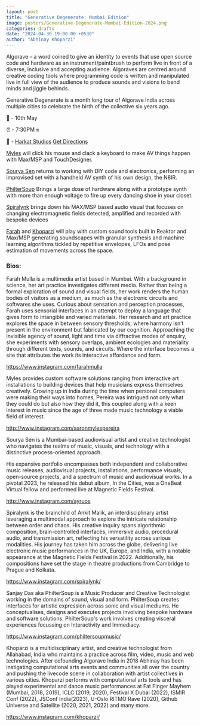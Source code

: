 ```yaml
---
layout: post
title: "Generative Degenerate: Mumbai Edition"
image: posters/Generative-Degenerate-Mumbai-Edition-2024.png
categories: drafts
date: "2024-04-30 19:00:00 +0530"
author: "Abhinay Khoparzi"
---
```

Algorave – a word coined to give an identity to events that use open source code and hardware as an instrument/paintbrush to perform live in front of a diverse, inclusive and accepting audience. Algoraves are centred around creative coding tools where programming code is written and manipulated live in full view of the audience to produce sounds and visions to bend minds and jiggle behinds.

Generative Degenerate is a month long tour of Algorave India across multiple cities to celebrate the birth of the collective six years ago.

📅 - 10th May

⏰ - 7:30PM 🔛

📍 - [Harkat Studios](https://harkat.in/) [Get Directions](https://www.google.com/maps/place/Harkat+Studios/@19.13374,72.812419,15z/data=!4m6!3m5!1s0x3be7b617635d43db:0xa9524d81ee724251!8m2!3d19.1337399!4d72.8124185!16s%2Fg%2F11bbrhv1fd?hl=en-IN&entry=ttu)

[Myles](http://www.aaronmylespereira.com) will click his mouse and clack a keyboard to make AV things happen with Max/MSP and TouchDesigner.

[Sourya Sen](http://www.instagram.com/ayruos) returns to working with DIY code and electronics, performing an improvised set with a handheld AV synth of his own design, the N8IR.

[PhilterSoup](https://www.philtersoup.com/) Brings a large dose of hardware along with a prototype synth with more than enough voltage to fire up every dancing shoe in your closet.

[Spiralynk](https://spiralynk.net/) brings down his MAX/MSP based audio visual that focuses on changing electromagnetic fields detected, amplified and recorded with bespoke devices

[Farah](https://www.instagram.com/farahmulla/) and [Khoparzi](http://khoparzi.com/) will play with custom sound tools built in Reaktor and Max/MSP generating soundscapes with granular synthesis and machine learning algorithms tickled by repetitive envelopes, LFOs and pose estimation of movements across the space.

### Bios:

Farah Mulla is a multimedia artist based in Mumbai. With a background in science, her art practice investigates different media. Rather than being a formal exploration of sound and visual fields, her work renders the human bodies of visitors as a medium, as much as the electronic circuits and softwares she uses. Curious about sensation and perception processes, Farah uses sensorial interfaces in an attempt to deploy a language that gives form to intangible and varied materials. Her research and art practice explores the space in between sensory thresholds, where harmony isn’t present in the environment but fabricated by our cognition. Approaching the invisible agency of sound, light and time via diffractive modes of enquiry, she experiments with sensory overlaps, ambient ecologies and materiality through different texts, sounds, and circuits. Where the interface becomes a site that attributes the work its interactive affordance and form.

https://www.instagram.com/farahmulla

Myles provides custom software solutions ranging from interactive art installations to building devices that help musicians express themselves creatively. Growing up in India during the time when personal computers were making their ways into homes, Pereira was intrigued not only what they could do but also how they did it, this coupled along with a keen interest in music since the age of three made music technology a viable field of interest.

http://www.instagram.com/aaronmylespereira

Sourya Sen is a Mumbai-based audiovisual artist and creative technologist who navigates the realms of music, visuals, and technology with a distinctive process-oriented approach.

His expansive portfolio encompasses both independent and collaborative music releases, audiovisual projects, installations, performance visuals, open-source projects, and a spectrum of music and audiovisual works. In a pivotal 2023, he released his debut album, In the Cities, was a OneBeat Virtual fellow and performed live at Magnetic Fields Festival.

http://www.instagram.com/ayruos

Spiralynk is the brainchild of Ankit Malik, an interdisciplinary artist leveraging a multimodal approach to explore the intricate relationship between order and chaos. His creative inquiry spans algorithmic composition, brain-controlled interfaces, immersive audio, procedural audio, and transmission art, reflecting his versatility across various modalities. His journey has taken him across the globe, delivering live electronic music performances in the UK, Europe, and India, with a notable appearance at the Magnetic Fields Festival in 2022. Additionally, his compositions have set the stage in theatre productions from Cambridge to Prague and Kolkata.

https://www.instagram.com/spiralynk/

Sanjay Das aka PhilterSoup is a Music Producer and Creative Technologist working in the domains of sound, visual and form. PhilterSoup creates interfaces for artistic expression across sonic and visual mediums. He conceptualises, designs and executes projects involving bespoke hardware and software solutions. PhilterSoup's work involves creating visceral experiences focussing on Interactivity and Immediacy.

https://www.instagram.com/philtersoupmusic/

Khoparzi is a multidisciplinary artist, and creative technologist from Allahabad, India who maintains a practice across film, video, music and web technologies. After cofounding Algorave India in 2018 Abhinay has been instigating computational arts events and communities all over the country and pushing the livecode scene in collaboration with artist collectives in various cities. Khoparzi performs with computational arts tools and has played experimental and dance music performances at Fat Finger Mayhem (Mumbai, 2018, 2019), ICLC (2019, 2020), Festival X Dubai (2022), ISMIR Conf (2022), JSConf India(2023), U-Oslo RITMO Rave (2020), Github Universe and Satellite (2020, 2021, 2022) and many more.

https://www.instagram.com/khoparzi/